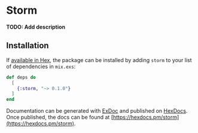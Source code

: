# Storm

**TODO: Add description**

## Installation

If [available in Hex](https://hex.pm/docs/publish), the package can be installed
by adding `storm` to your list of dependencies in `mix.exs`:

```elixir
def deps do
  [
    {:storm, "~> 0.1.0"}
  ]
end
```

Documentation can be generated with [ExDoc](https://github.com/elixir-lang/ex_doc)
and published on [HexDocs](https://hexdocs.pm). Once published, the docs can
be found at [https://hexdocs.pm/storm](https://hexdocs.pm/storm).

